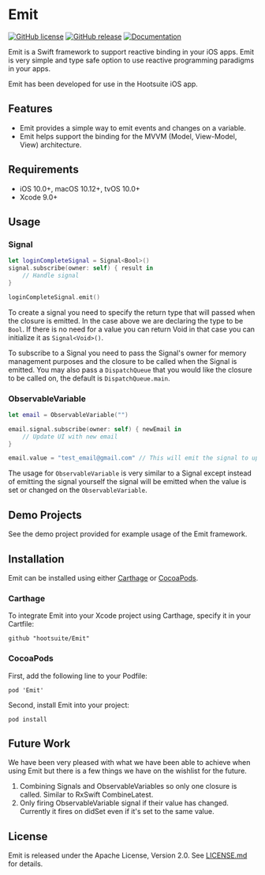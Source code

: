 # Emit

[![GitHub license](https://img.shields.io/badge/license-Apache%202-lightgrey.svg)](https://raw.githubusercontent.com/Carthage/Carthage/master/LICENSE.md)
[![GitHub release](https://img.shields.io/github/release/carthage/carthage.svg)](https://github.com/Carthage/Carthage/releases)
[![Documentation](https://img.shields.io/badge/Documentation-GitHub%20Pages-green.svg)](https://hootsuite.github.io/emit/)


Emit is a Swift framework to support reactive binding in your iOS apps. Emit is very simple and type safe option to use reactive programming paradigms in your apps.

Emit has been developed for use in the Hootsuite iOS app.

## Features

- Emit provides a simple way to emit events and changes on a variable.
- Emit helps support the binding for the MVVM (Model, View-Model, View) architecture. 

## Requirements

- iOS 10.0+, macOS 10.12+, tvOS 10.0+
- Xcode 9.0+

## Usage

### Signal
```swift
let loginCompleteSignal = Signal<Bool>()
signal.subscribe(owner: self) { result in
    // Handle signal
}

loginCompleteSignal.emit()
```
To create a signal you need to specify the return type that will passed when the closure is emitted. In the case above we are declaring the type to be `Bool`. If there is no need for a value you can return Void in that case you can initialize it as `Signal<Void>()`.

To subscribe to a Signal you need to pass the Signal's owner for memory management purposes and the closure to be called when the Signal is emitted. You may also pass a `DispatchQueue` that you would like the closure to be called on, the default is `DispatchQueue.main`.

### ObservableVariable
```swift
let email = ObservableVariable("")

email.signal.subscribe(owner: self) { newEmail in
    // Update UI with new email
}

email.value = "test_email@gmail.com" // This will emit the signal to update the UI
```

The usage for `ObservableVariable` is very similar to a Signal except instead of emitting the signal yourself the signal will be emitted when the value is set or changed on the `ObservableVariable`.

## Demo Projects

See the demo project provided for example usage of the Emit framework.

## Installation

Emit can be installed using either [Carthage](https://github.com/Carthage/Carthage) or [CocoaPods](https://cocoapods.org/).

### Carthage

To integrate Emit into your Xcode project using Carthage, specify it in your Cartfile:

```
github "hootsuite/Emit"
```

### CocoaPods

First, add the following line to your Podfile:

```
pod 'Emit'
```

Second, install Emit into your project:

```
pod install
```

## Future Work

We have been very pleased with what we have been able to achieve when using Emit but there is a few things we have on the wishlist for the future.

1. Combining Signals and ObservableVariables so only one closure is called. Similar to RxSwift CombineLatest.
2. Only firing ObservableVariable signal if their value has changed. Currently it fires on didSet even if it's set to the same value.

## License

Emit is released under the Apache License, Version 2.0. See [LICENSE.md](LICENSE.md) for details.

